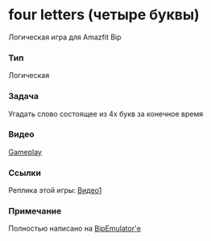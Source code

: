 # four letters (четыре буквы)

Логическая игра для Amazfit Bip

### Тип 

Логическая

### Задача

Угадать слово состоящее из 4х букв за конечное время

### Видео

[Gameplay](https://www.youtube.com/watch?v=JwWW6eEPMn0)


### Ссылки

Реплика этой игры: [Видео1](https://www.youtube.com/watch?v=q8oJmA3v5uU) 


### Примечание

Полностью написано на [BipEmulator'е](https://github.com/freebip/BipEmulator)
